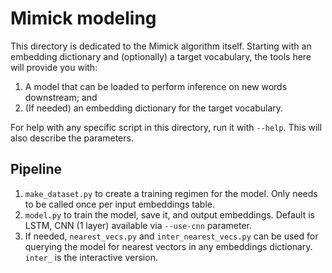 # Mimick modeling

This directory is dedicated to the Mimick algorithm itself.
Starting with an embedding dictionary and (optionally) a target vocabulary, the tools here will provide you with:
1. A model that can be loaded to perform inference on new words downstream; and
1. (If needed) an embedding dictionary for the target vocabulary.

For help with any specific script in this directory, run it with `--help`. This will also describe the parameters.

## Pipeline

1. `make_dataset.py` to create a training regimen for the model. Only needs to be called once per input embeddings table.
1. `model.py` to train the model, save it, and output embeddings. Default is LSTM, CNN (1 layer) available via `--use-cnn` parameter.
1. If needed, `nearest_vecs.py` and `inter_nearest_vecs.py` can be used for querying the model for nearest vectors in any embeddings dictionary. `inter_` is the interactive version.

